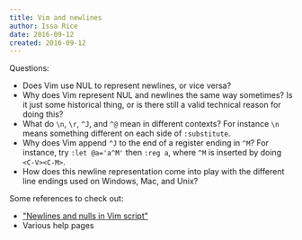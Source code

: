 ```yaml
---
title: Vim and newlines
author: Issa Rice
date: 2016-09-12
created: 2016-09-12
---
```


Questions:

  * Does Vim use NUL to represent newlines, or vice versa?
  * Why does Vim represent NUL and newlines the same way sometimes?
    Is it just some historical thing, or is there still a valid technical
    reason for doing this?
  * What do `\n`, `\r`, `^J`, and `^@` mean in different contexts?
    For instance `\n` means something different on each side of `:substitute`.
  * Why does Vim append `^J` to the end of a register ending in
    `^M`? For instance, try `:let @a='a^M'` then `:reg a`, where
    `^M` is inserted by doing `<C-V><C-M>`.
  * How does this newline representation come into play with the different line
    endings used on Windows, Mac, and Unix?

Some references to check out:

  * ["Newlines and nulls in Vim script"][vw]
  * Various help pages

[vw]: http://vim.wikia.com/wiki/Newlines_and_nulls_in_Vim_script "“Newlines and nulls in Vim script”. Vim Tips Wiki."

